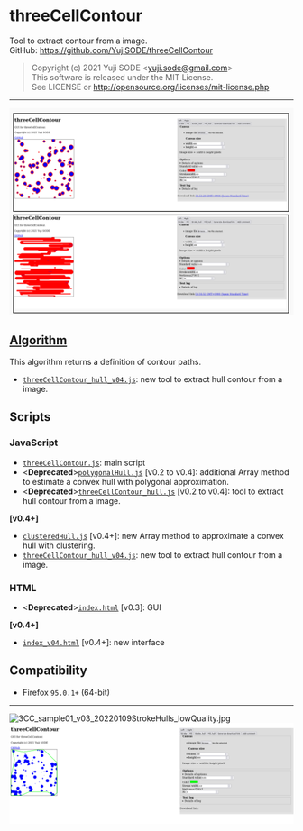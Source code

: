 # threeCellContour
Tool to extract contour from a image.  
GitHub: https://github.com/YujiSODE/threeCellContour  
>Copyright (c) 2021 Yuji SODE \<yuji.sode@gmail.com\>  
>This software is released under the MIT License.  
>See LICENSE or http://opensource.org/licenses/mit-license.php  
______
<!-- ![3CC_sample01_v03_20220109Stroke_Fill.png](3CC_sample01_v03_20220109Stroke_Fill.png) -->
<img width=800 src='3CC_sample01_v03_20220109Stroke_Fill.png' alt='3CC_sample01_v03_20220109Stroke_Fill.png'>

## [Algorithm](algorithm.md)
This algorithm returns a definition of contour paths.
- [`threeCellContour_hull_v04.js`](threeCellContour_hull_v04.js): new tool to extract hull contour from a image.
## Scripts
### JavaScript
- [`threeCellContour.js`](threeCellContour.js): main script
- <**Deprecated**>[`polygonalHull.js`](polygonalHull.js) [v0.2 to v0.4]: additional Array method to estimate a convex hull with polygonal approximation.
- <**Deprecated**>[`threeCellContour_hull.js`](threeCellContour_hull.js) [v0.2 to v0.4]: tool to extract hull contour from a image.

**[v0.4+]**
- [`clusteredHull.js`](clusteredHull.js) [v0.4+]: new Array method to approximate a convex hull with clustering.
- [`threeCellContour_hull_v04.js`](threeCellContour_hull_v04.js): new tool to extract hull contour from a image.

### HTML
- <**Deprecated**>[`index.html`](index.html) [v0.3]: GUI

**[v0.4+]**
- [`index_v04.html`](index_v04.html) [v0.4+]: new interface

## Compatibility
- Firefox `95.0.1+` (64-bit)

______
<!-- ![3CC_sample01_v03_20220109StrokeHulls_lowQuality.jpg](3CC_sample01_v03_20220109StrokeHulls_lowQuality.jpg) -->
<img width=800 src='3CC_sample01_v03_20220109StrokeHulls_lowQuality.jpg' alt='3CC_sample01_v03_20220109StrokeHulls_lowQuality.jpg'>
<!-- ![SShot_3CC_v04Test20220127_02](SShot_3CC_v04Test20220127_02.png) -->
<img width=800 src='SShot_3CC_v04Test20220127_02.png' alt='SShot_3CC_v04Test20220127_02'>

